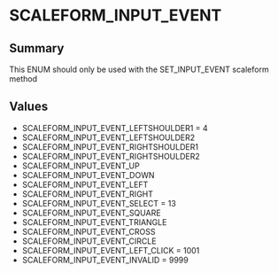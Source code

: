 # SCALEFORM_INPUT_EVENT

## Summary
This ENUM should only be used with the SET_INPUT_EVENT scaleform method

## Values
* SCALEFORM_INPUT_EVENT_LEFTSHOULDER1 = 4
* SCALEFORM_INPUT_EVENT_LEFTSHOULDER2
* SCALEFORM_INPUT_EVENT_RIGHTSHOULDER1
* SCALEFORM_INPUT_EVENT_RIGHTSHOULDER2
* SCALEFORM_INPUT_EVENT_UP
* SCALEFORM_INPUT_EVENT_DOWN
* SCALEFORM_INPUT_EVENT_LEFT
* SCALEFORM_INPUT_EVENT_RIGHT
* SCALEFORM_INPUT_EVENT_SELECT = 13
* SCALEFORM_INPUT_EVENT_SQUARE
* SCALEFORM_INPUT_EVENT_TRIANGLE
* SCALEFORM_INPUT_EVENT_CROSS
* SCALEFORM_INPUT_EVENT_CIRCLE
* SCALEFORM_INPUT_EVENT_LEFT_CLICK = 1001
* SCALEFORM_INPUT_EVENT_INVALID = 9999